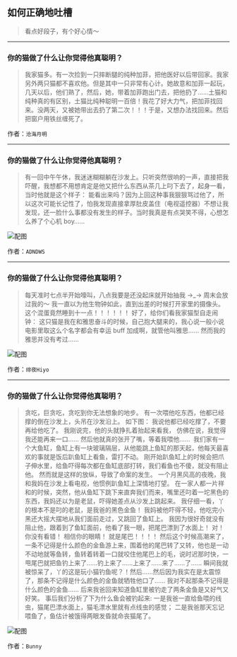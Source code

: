 ## 如何正确地吐槽

> 看点好段子，有个好心情～


 
---

### 你的猫做了什么让你觉得他真聪明？

> 我家猫多。有一次捡到一只摔断腿的纯种加菲，把他医好以后带回家。我家另外两只猫都不喜欢他。但是其中一只非常有心计。她故意和加菲一起玩，几天以后，他们熟了，然后，她，带着加菲跑出门去，把他扔了……土猫和纯种真的有区别，土猫比纯种聪明一百倍！我花了好大力气，把加菲找回来。没两天，又被她带出去扔了第二次！！！于是，又想办法找回来。然后把窗户用铁丝缠死了。


作者：`沧海月明`

---

### 你的猫做了什么让你觉得他真聪明？

> 有一回中午午休，我迷迷糊糊躺在沙发上。只听突然很响的一声，直接把我吓醒，我想都不用想肯定是他又把什么东西从茶几上叼下去了，起身一看，当时他就是这个样子：
> 能看出来吗？因为上回这种事我狠狠骂过他了，所以这次可能长记性了，怕我发现直接拿厚肚皮盖住（电视遥控器）不想让我发现，还一脸什么事都没有发生的样子。当时我真是有点哭笑不得，心想怎么养了个心机 boy……



![配图](http://pic4.zhimg.com/70/v2-f169f3ff113c637247a0a689edb28a9f_b.jpg)


作者：`ADNDWS`

---

### 你的猫做了什么让你觉得他真聪明？

> 每天准时七点半开始嚎叫，八点我要是还没起床就开始抽我 →_→
> 周末会放过我的～
> 我一直以为他生物钟如此，直到出差的时候打开家里的摄像头。
> 这个混蛋竟然睡到十一点！！！！！！
> 好了，给你们看我家猫型自走闹钟：
> 这只猫是我在和雅思奋斗的时候，自己抱大腿来的，我心说一般小说电影里取这么个名字都会有幸运 buff 加成啊，就管他叫雅思……
> 然而我的雅思并没有考过……



![配图](http://pic4.zhimg.com/70/v2-d35f5f86ac13c558b9c08b740038a1eb_b.jpg)


作者：`绯夜Hiyo`

---

### 你的猫做了什么让你觉得他真聪明？

> 贪吃，巨贪吃，贪吃到你无法想象的地步。
> 有一次喂他吃东西，他都已经撑的倒在沙发上，头吊在沙发沿上。
> 如下图：
> 我说他都已经吃撑了，不要再给他吃了。
> 我刚说完，他的头就挣扎着抬起来看我，
> 仿佛在说，我觉得我还能再来一口……
> 然后他就真的张开了嘴，等着我喂他……
>  我们家有一个大鱼缸，鱼缸上有一块玻璃隔层，从他能跳上鱼缸的那天起，他每天最喜欢的事就是饭后趴鱼缸上看鱼，雷打不动。
> 刚开始趴鱼缸上的时候会把爪子伸水里，给鱼吓得每次都在鱼缸底部打转，我们看鱼也不傻，就没有阻止他。
> 然而就是这样的放纵，导致了命案的发生。
> 一个月黑风高的夜晚，我和我妈在沙发上看电视，他惯例趴鱼缸上深情地打望。
> 在一家人都一片祥和的时候，突然，他从鱼缸下跳下来直奔我们而来，嘴里还叼着一坨黑色的东西，我妈还以为是老鼠，吓得她差点从沙发上跳起来。
> 我仔细一看，丫的根本不是叼的老鼠，是我爸的黑色金鱼！
> 我妈被他吓得不轻，他吃完小黑还大摇大摆地从我们面前走过，又跳回了鱼缸上。
> 我因为很好奇就没有阻止他，跟着到了鱼缸面前，他看了我一眼，把尾巴漂到了水面上！
> 对！
> 你没有看错！
> 相信你的眼睛！
> 就是尾巴！！！！
> 然后这个时候高潮来了，一条不记得是什么颜色的金鱼游上来，围着他的尾巴转了又转，他也是一动不动地就等鱼转，鱼转着转着一口就咬住他尾巴上的毛，说时迟那时快，一甩尾巴就把鱼钓上来了……钓上来了……上来了……来了……了……
> 瞬间我就被惊呆了，丫的这是玩小猫钓鱼呢？！然后……然后因为我实在是太震惊了，那条不记得是什么颜色的金鱼就牺牲他口了……
> 我对不起那条不记得是什么颜色的金鱼……
> 后来我爸回来知道鱼缸里被钓走了两条金鱼是又好气又好笑。
> 事后我们分析了下为什么鱼会被钓起来:
> 一是我爸一直给鱼喂的线虫，猫尾巴漂水面上，猫毛漂水里就有点线虫的感觉；
> 二是我爸那天忘记喂鱼了，鱼估计被饿得两眼发昏就命丧猫尾了。



![配图](http://pic2.zhimg.com/70/v2-91221d8cd3ee66ed74b86d3d40a16295_b.jpg)


作者：`Bunny`